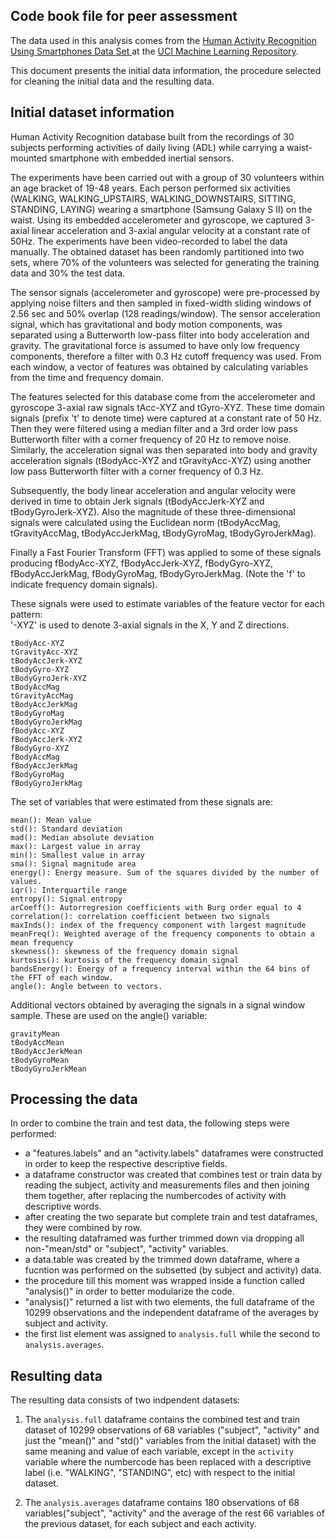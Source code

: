 Code book file for peer assessment
----------------------------------

The data used in this analysis comes from the [Human Activity Recognition Using Smartphones Data Set ](http://archive.ics.uci.edu/ml/datasets/Human+Activity+Recognition+Using+Smartphones) at the [UCI Machine Learning Repository](http://archive.ics.uci.edu/ml/index.html).

This document presents the initial data information, the procedure selected for cleaning the initial data and the resulting data.


Initial dataset information
--

Human Activity Recognition database built from the recordings of 30 subjects performing activities of daily living (ADL) while carrying a waist-mounted smartphone with embedded inertial sensors.
	

The experiments have been carried out with a group of 30 volunteers within an age bracket of 19-48 years. Each person performed six activities (WALKING, WALKING_UPSTAIRS, WALKING_DOWNSTAIRS, SITTING, STANDING, LAYING) wearing a smartphone (Samsung Galaxy S II) on the waist. Using its embedded accelerometer and gyroscope, we captured 3-axial linear acceleration and 3-axial angular velocity at a constant rate of 50Hz. The experiments have been video-recorded to label the data manually. The obtained dataset has been randomly partitioned into two sets, where 70% of the volunteers was selected for generating the training data and 30% the test data. 

The sensor signals (accelerometer and gyroscope) were pre-processed by applying noise filters and then sampled in fixed-width sliding windows of 2.56 sec and 50% overlap (128 readings/window). The sensor acceleration signal, which has gravitational and body motion components, was separated using a Butterworth low-pass filter into body acceleration and gravity. The gravitational force is assumed to have only low frequency components, therefore a filter with 0.3 Hz cutoff frequency was used. From each window, a vector of features was obtained by calculating variables from the time and frequency domain. 

The features selected for this database come from the accelerometer and gyroscope 3-axial raw signals tAcc-XYZ and tGyro-XYZ. These time domain signals (prefix 't' to denote time) were captured at a constant rate of 50 Hz. Then they were filtered using a median filter and a 3rd order low pass Butterworth filter with a corner frequency of 20 Hz to remove noise. Similarly, the acceleration signal was then separated into body and gravity acceleration signals (tBodyAcc-XYZ and tGravityAcc-XYZ) using another low pass Butterworth filter with a corner frequency of 0.3 Hz. 

Subsequently, the body linear acceleration and angular velocity were derived in time to obtain Jerk signals (tBodyAccJerk-XYZ and tBodyGyroJerk-XYZ). Also the magnitude of these three-dimensional signals were calculated using the Euclidean norm (tBodyAccMag, tGravityAccMag, tBodyAccJerkMag, tBodyGyroMag, tBodyGyroJerkMag). 

Finally a Fast Fourier Transform (FFT) was applied to some of these signals producing fBodyAcc-XYZ, fBodyAccJerk-XYZ, fBodyGyro-XYZ, fBodyAccJerkMag, fBodyGyroMag, fBodyGyroJerkMag. (Note the 'f' to indicate frequency domain signals). 

These signals were used to estimate variables of the feature vector for each pattern:  
'-XYZ' is used to denote 3-axial signals in the X, Y and Z directions.

    tBodyAcc-XYZ
    tGravityAcc-XYZ
    tBodyAccJerk-XYZ
    tBodyGyro-XYZ
    tBodyGyroJerk-XYZ
    tBodyAccMag
    tGravityAccMag
    tBodyAccJerkMag
    tBodyGyroMag
    tBodyGyroJerkMag
    fBodyAcc-XYZ
    fBodyAccJerk-XYZ
    fBodyGyro-XYZ
    fBodyAccMag
    fBodyAccJerkMag
    fBodyGyroMag
    fBodyGyroJerkMag

The set of variables that were estimated from these signals are: 

    mean(): Mean value
    std(): Standard deviation
    mad(): Median absolute deviation 
    max(): Largest value in array
    min(): Smallest value in array
    sma(): Signal magnitude area
    energy(): Energy measure. Sum of the squares divided by the number of values. 
    iqr(): Interquartile range 
    entropy(): Signal entropy
    arCoeff(): Autorregresion coefficients with Burg order equal to 4
    correlation(): correlation coefficient between two signals
    maxInds(): index of the frequency component with largest magnitude
    meanFreq(): Weighted average of the frequency components to obtain a mean frequency
    skewness(): skewness of the frequency domain signal 
    kurtosis(): kurtosis of the frequency domain signal 
    bandsEnergy(): Energy of a frequency interval within the 64 bins of the FFT of each window.
    angle(): Angle between to vectors.

Additional vectors obtained by averaging the signals in a signal window sample. These are used on the angle() variable:

    gravityMean
    tBodyAccMean
    tBodyAccJerkMean
    tBodyGyroMean
    tBodyGyroJerkMean



Processing the data
--
In order to combine the train and test data, the following steps were performed:
 - a "features.labels" and an "activity.labels" dataframes were constructed in order to keep the respective descriptive fields.
 - a dataframe constructor was created that combines test or train data by reading the subject, activity and measurements files and then joining them together, after replacing the numbercodes of activity with descriptive words.
 - after creating the two separate but complete train and test dataframes, they were combined by row.
 - the resulting dataframed was further trimmed down via dropping all non-"mean/std" or "subject", "activity" variables.
 - a data.table was created by the trimmed down dataframe, where a fucntion was performed on the subsetted (by subject and activity) data.
 - the procedure till this moment was wrapped inside a function called "analysis()" in order to better modularize the code.
 - "analysis()" returned a list with two elements, the full dataframe of the 10299 observations and the independent dataframe of the averages by subject and activity.
 - the first list element was assigned to `analysis.full` while the second to `analysis.averages`.



Resulting data
--
The resulting data consists of two indpendent datasets:

 1. The `analysis.full` dataframe contains the combined test and train dataset of 10299 observations of 68 variables ("subject", "activity" and just the "mean()" and "std()" variables from the initial dataset) with the same meaning and value of each variable, except in the `activity` variable where the numbercode has been replaced with a descriptive label (i.e. "WALKING", "STANDING", etc) with respect to the initial dataset.

 2. The `analysis.averages` dataframe contains 180 observations of 68 variables("subject", "activity" and the average of the rest 66 variables of the previous dataset, for each subject and each activity.


